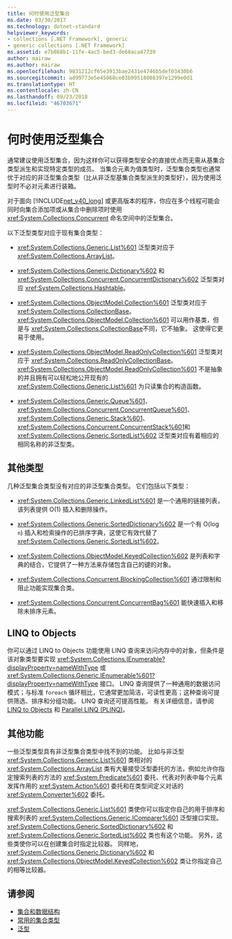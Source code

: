 ```yaml
---
title: 何时使用泛型集合
ms.date: 03/30/2017
ms.technology: dotnet-standard
helpviewer_keywords:
- collections [.NET Framework], generic
- generic collections [.NET Framework]
ms.assetid: e7b868b1-11fe-4ac5-bed3-de68aca47739
author: mairaw
ms.author: mairaw
ms.openlocfilehash: 9831212cf65e3913bae2431e4746b5def03430b6
ms.sourcegitcommit: ad99773e5e45068ce03b99518008397e1299e0d1
ms.translationtype: HT
ms.contentlocale: zh-CN
ms.lasthandoff: 09/23/2018
ms.locfileid: "46703671"
---
```

# <a name="when-to-use-generic-collections"></a>何时使用泛型集合
通常建议使用泛型集合，因为这样你可以获得类型安全的直接优点而无需从基集合类型派生和实现特定类型的成员。 当集合元素为值类型时，泛型集合类型也通常优于对应的非泛型集合类型（比从非泛型基集合类型派生的类型好），因为使用泛型时不必对元素进行装箱。  
  
 对于面向 [!INCLUDE[net_v40_long](../../../includes/net-v40-long-md.md)] 或更高版本的程序，你应在多个线程可能会同时向集合添加项或从集合中删除项时使用 <xref:System.Collections.Concurrent> 命名空间中的泛型集合。  
  
 以下泛型类型对应于现有集合类型：  
  
-   <xref:System.Collections.Generic.List%601> 泛型类对应于 <xref:System.Collections.ArrayList>。  
  
-   <xref:System.Collections.Generic.Dictionary%602> 和 <xref:System.Collections.Concurrent.ConcurrentDictionary%602> 泛型类对应 <xref:System.Collections.Hashtable>。  
  
-   <xref:System.Collections.ObjectModel.Collection%601> 泛型类对应于 <xref:System.Collections.CollectionBase>。 <xref:System.Collections.ObjectModel.Collection%601> 可以用作基类，但是与 <xref:System.Collections.CollectionBase>不同，它不抽象。 这使得它更易于使用。  
  
-   <xref:System.Collections.ObjectModel.ReadOnlyCollection%601> 泛型类对应于 <xref:System.Collections.ReadOnlyCollectionBase>。 <xref:System.Collections.ObjectModel.ReadOnlyCollection%601> 不是抽象的并且拥有可以轻松地公开现有的 <xref:System.Collections.Generic.List%601> 为只读集合的构造函数。  
  
-   <xref:System.Collections.Generic.Queue%601>、 <xref:System.Collections.Concurrent.ConcurrentQueue%601>、 <xref:System.Collections.Generic.Stack%601>、 <xref:System.Collections.Concurrent.ConcurrentStack%601>和 <xref:System.Collections.Generic.SortedList%602> 泛型类对应有着相应的相同名称的非泛型类。  
  
## <a name="additional-types"></a>其他类型  
 几种泛型集合类型没有对应的非泛型集合类型。 它们包括以下类型：  
  
-   <xref:System.Collections.Generic.LinkedList%601> 是一个通用的链接列表，该列表提供 O(1) 插入和删除操作。  
  
-   <xref:System.Collections.Generic.SortedDictionary%602> 是一个有 O(log `n`) 插入和检索操作的已排序字典，这使它有效代替了 <xref:System.Collections.Generic.SortedList%602>。  
  
-   <xref:System.Collections.ObjectModel.KeyedCollection%602> 是列表和字典的结合，它提供了一种方法来存储包含自己的键的对象。  
  
-   <xref:System.Collections.Concurrent.BlockingCollection%601> 通过限制和阻止功能实现集合类。  
  
-   <xref:System.Collections.Concurrent.ConcurrentBag%601> 能快速插入和移除未排序元素。  
  
## <a name="linq-to-objects"></a>LINQ to Objects  
 你可以通过 LINQ to Objects 功能使用 LINQ 查询来访问内存中的对象，但条件是该对象类型要实现 <xref:System.Collections.IEnumerable?displayProperty=nameWithType> 或 <xref:System.Collections.Generic.IEnumerable%601?displayProperty=nameWithType> 接口。 LINQ 查询提供了一种通用的数据访问模式；与标准 `foreach` 循环相比，它通常更加简洁，可读性更高；这种查询可提供筛选、排序和分组功能。 LINQ 查询还可提高性能。 有关详细信息，请参阅 [LINQ to Objects](https://msdn.microsoft.com/library/73cafe73-37cf-46e7-bfa7-97c7eea7ced9) 和 [Parallel LINQ (PLINQ)](../../../docs/standard/parallel-programming/parallel-linq-plinq.md)。  
  
## <a name="additional-functionality"></a>其他功能  
 一些泛型类型具有非泛型集合类型中找不到的功能。 比如与非泛型 <xref:System.Collections.Generic.List%601> 类相对的 <xref:System.Collections.ArrayList> 类有大量接受泛型委托的方法，例如允许你指定搜索列表的方法的 <xref:System.Predicate%601> 委托、代表对列表中每个元素发挥作用的 <xref:System.Action%601> 委托和在类型间定义对话的 <xref:System.Converter%602> 委托。  
  
 <xref:System.Collections.Generic.List%601> 类使你可以指定你自己的用于排序和搜索列表的 <xref:System.Collections.Generic.IComparer%601> 泛型接口实现。 <xref:System.Collections.Generic.SortedDictionary%602> 和 <xref:System.Collections.Generic.SortedList%602> 类也有这个功能。 另外，这些类使你可以在创建集合时指定比较器。 同样地，<xref:System.Collections.Generic.Dictionary%602> 和 <xref:System.Collections.ObjectModel.KeyedCollection%602> 类让你指定自己的相等比较器。  
  
## <a name="see-also"></a>请参阅

- [集合和数据结构](../../../docs/standard/collections/index.md)  
- [常用的集合类型](../../../docs/standard/collections/commonly-used-collection-types.md)  
- [泛型](../../../docs/standard/generics/index.md)
